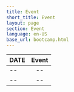 ```yaml
---
title: Event 
short_title: Event
layout: page
section: Event
language: en-US
base_url: bootcamp.html
---
```


| DATE | Event |
|:---|:---:|
| -- | -- |
| -- |  -- |


<!-- <span class="image fit"><img src="../images/F1TENTH/bootcamp.png" alt="" /></span> -->
<br>

